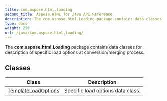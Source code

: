 ```yaml
---
title: com.aspose.html.loading
second_title: Aspose.HTML for Java API Reference
description: The com.aspose.html.Loading package contains data classes for description of specific load options at conversion/merging process
type: docs
weight: 250
url: /java/com.aspose.html.loading/
---
```

The **com.aspose.html.Loading** package contains data classes for description of specific load options at conversion/merging process.

## Classes

| Class | Description |
| --- | --- |
| [TemplateLoadOptions](./templateloadoptions/) | Specific load options data class. |
